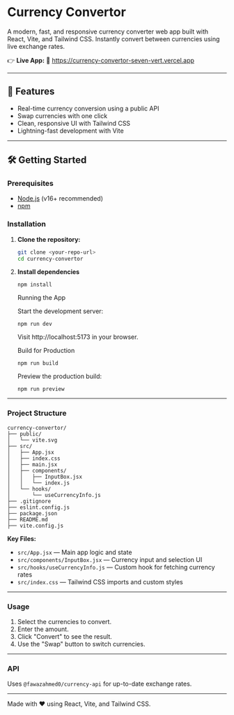 # Currency Convertor

A modern, fast, and responsive currency converter web app built with React, Vite, and Tailwind CSS. Instantly convert between currencies using live exchange rates.

👉 **Live App:**
🔗 https://currency-convertor-seven-vert.vercel.app

---

## 🚀 Features

- Real-time currency conversion using a public API
- Swap currencies with one click
- Clean, responsive UI with Tailwind CSS
- Lightning-fast development with Vite

---

## 🛠️ Getting Started

### Prerequisites

- [Node.js](https://nodejs.org/) (v16+ recommended)
- [npm](https://www.npmjs.com/)

### Installation

1. **Clone the repository:**
   ```sh
   git clone <your-repo-url>
   cd currency-convertor 
   ```

2. **Install dependencies**
    ```
    npm install
    ```
    Running the App

    Start the development server:

    ```
    npm run dev
    ```
    Visit http://localhost:5173 in your browser.
    
    Build for Production
    ```
    npm run build
    ```

    Preview the production build:
        
    ```
    npm run preview
    ```

---

###  Project Structure
```
currency-convertor/
├── public/
│   └── vite.svg
├── src/
│   ├── App.jsx
│   ├── index.css
│   ├── main.jsx
│   ├── components/
│   │   ├── InputBox.jsx
│   │   └── index.js
│   └── hooks/
│       └── useCurrencyInfo.js
├── .gitignore
├── eslint.config.js
├── package.json
├── README.md
├── vite.config.js
```

**Key Files:**
- `src/App.jsx` — Main app logic and state
- `src/components/InputBox.jsx` — Currency input and selection UI
- `src/hooks/useCurrencyInfo.js` — Custom hook for fetching currency rates
- `src/index.css` — Tailwind CSS imports and custom styles

---

### Usage
1. Select the currencies to convert.
2. Enter the amount.
3. Click "Convert" to see the result.
4. Use the "Swap" button to switch currencies.

---

### API
Uses `@fawazahmed0/currency-api` for up-to-date exchange rates.

---

Made with ❤️ using React, Vite, and Tailwind CSS. 